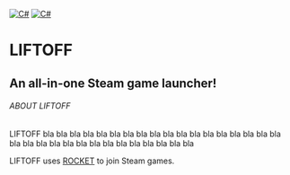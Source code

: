 [![C#](https://img.shields.io/badge/C%23-9.0-green)](https://docs.microsoft.com/en-us/dotnet/csharp/whats-new/csharp-9) [![C#](https://img.shields.io/badge/.NET-5.0-orange)](https://dotnet.microsoft.com/en-us/download/dotnet/5.0)
# LIFTOFF
## An all-in-one Steam game launcher!

###### ABOUT LIFTOFF
LIFTOFF bla bla bla bla bla bla bla bla bla bla bla bla bla bla bla bla bla bla bla bla bla bla bla bla bla bla bla bla bla bla bla bla 


LIFTOFF uses [ROCKET](https://github.com/Bruce-Devlin/LIFTOFF-ROCKET) to join Steam games.
